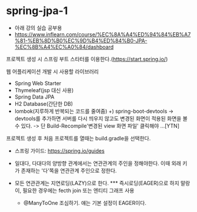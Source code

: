 # spring-jpa-1
- 아래 강의 실습 공부용
- https://www.inflearn.com/course/%EC%8A%A4%ED%94%84%EB%A7%81-%EB%8D%B0%EC%9D%B4%ED%84%B0-JPA-%EC%8B%A4%EC%A0%84/dashboard


프로젝트 생성 시 스프링 부트 스타터를 이용한다.(https://start.spring.io/)

웹 어플리케이션 개발 시 사용할 라이브러리
- Spring Web Starter
- Thymeleaf(jsp 대신 사용)
- Spring Data JPA
- H2 Database(간단한 DB)
- lombok(지루하게 반복되는 코드를 줄여줌)
+) spring-boot-devtools
  -> devtools를 추가하면 서버를 다시 띄우지 않고도 변경된 화면이 적용된 화면을 볼 수 있다.
  -> 단 Build-Recompile'변경된 view 화면 파일' 클릭해야 ...[YTN]
  
프로젝트 생성 후 처음 프로젝트를 열때는 build.gradle을 선택한다.
- 스프링 가이드: https://spring.io/guides

- 일대다, 다대다의 양방향 관계에서는 연관관계의 주인을 정해야한다. 이때 외래 키가 존재하는 '다'쪽을 연관관계 주인으로 정한다.
- 모든 연관관계는 지연로딩(LAZY)으로 한다. *** 즉시로딩(EAGER)으로 하지 말랑이, 필요한 경우에는 fecth join 또는 엔티티 그래프 사용
  - @ManyToOne 조심하기. 얘는 기본 설정이 EAGER이다. 
 
